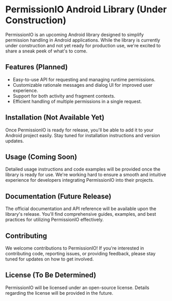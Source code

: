 # PermissionIO Android Library (Under Construction)

PermissionIO is an upcoming Android library designed to simplify permission handling in Android applications. While the library is currently under construction and not yet ready for production use, we're excited to share a sneak peek of what's to come.

## Features (Planned)

- Easy-to-use API for requesting and managing runtime permissions.
- Customizable rationale messages and dialog UI for improved user experience.
- Support for both activity and fragment contexts.
- Efficient handling of multiple permissions in a single request.

## Installation (Not Available Yet)

Once PermissionIO is ready for release, you'll be able to add it to your Android project easily. Stay tuned for installation instructions and version updates.

## Usage (Coming Soon)

Detailed usage instructions and code examples will be provided once the library is ready for use. We're working hard to ensure a smooth and intuitive experience for developers integrating PermissionIO into their projects.

## Documentation (Future Release)

The official documentation and API reference will be available upon the library's release. You'll find comprehensive guides, examples, and best practices for utilizing PermissionIO effectively.

## Contributing

We welcome contributions to PermissionIO! If you're interested in contributing code, reporting issues, or providing feedback, please stay tuned for updates on how to get involved.

## License (To Be Determined)

PermissionIO will be licensed under an open-source license. Details regarding the license will be provided in the future.
